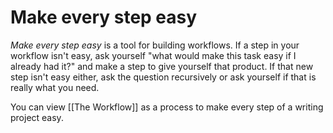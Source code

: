 # Make every step easy
*Make every step easy* is a tool for building workflows. If a step in your workflow isn't easy, ask yourself "what would make this task easy if I already had it?" and make a step to give yourself that product. If that new step isn't easy either, ask the question recursively or ask yourself if that is really what you need.

You can view [[The Workflow]] as a process to make every step of a writing project easy.